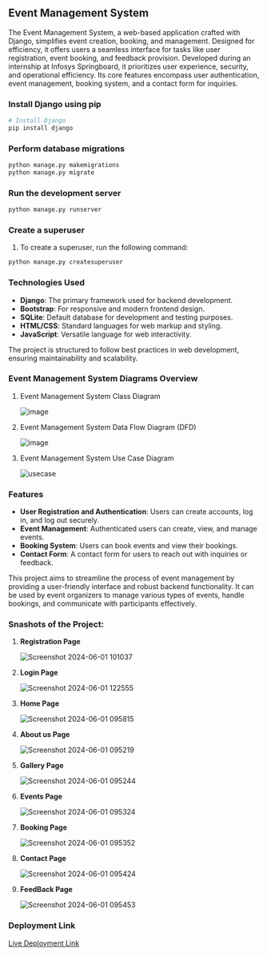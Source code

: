 ## Event Management System

The Event Management System, a web-based application crafted with Django, simplifies event creation, booking, and management. Designed for efficiency, it offers users a seamless interface for tasks like user registration, event booking, and feedback provision. Developed during an internship at Infosys Springboard, it prioritizes user experience, security, and operational efficiency. Its core features encompass user authentication, event management, booking system, and a contact form for inquiries.


### Install Django using pip
```bash
# Install Django
pip install django
```


### Perform database migrations
```bash
python manage.py makemigrations
python manage.py migrate
```

### Run the development server
```bash
python manage.py runserver
```

### Create a superuser
1. To create a superuser, run the following command:
```bash
python manage.py createsuperuser
```

### Technologies Used

- **Django**: The primary framework used for backend development.
- **Bootstrap**: For responsive and modern frontend design.
- **SQLite**: Default database for development and testing purposes.
- **HTML/CSS**: Standard languages for web markup and styling.
- **JavaScript**: Versatile language for web interactivity.

The project is structured to follow best practices in web development, ensuring maintainability and scalability.

### Event Management System Diagrams Overview
1. Event Management System Class Diagram

   ![image](https://github.com/Shyam165/Online-Event-Management-System/assets/111563134/4cf50a24-8c2b-4528-b7c3-1d2984bd8227)

2. Event Management System Data Flow Diagram (DFD)

   ![image](https://github.com/Shyam165/Online-Event-Management-System/assets/111563134/94d49006-4056-4666-95f7-d3c066a74285)

3. Event Management System Use Case Diagram

   ![usecase](https://github.com/Shyam165/Online-Event-Management-System/assets/111563134/cc64e04b-6518-4fcf-b230-b5870c60cdb6)


### Features

- **User Registration and Authentication**: Users can create accounts, log in, and log out securely.
- **Event Management**: Authenticated users can create, view, and manage events.
- **Booking System**: Users can book events and view their bookings.
- **Contact Form**: A contact form for users to reach out with inquiries or feedback.

This project aims to streamline the process of event management by providing a user-friendly interface and robust backend functionality. It can be used by event organizers to manage various types of events, handle bookings, and communicate with participants effectively.


### Snashots of the Project:
1. **Registration Page**
   
    ![Screenshot 2024-06-01 101037](https://github.com/Shyam165/Online-Event-Management-System/assets/111563134/686bb86d-bbb7-477d-9ae8-80aac4443fc5)

2. **Login Page**

   ![Screenshot 2024-06-01 122555](https://github.com/Shyam165/Online-Event-Management-System/assets/111563134/2a8e53db-d623-4339-a81c-99911b376dbe)

3. **Home Page**

   ![Screenshot 2024-06-01 095815](https://github.com/Shyam165/Online-Event-Management-System/assets/111563134/175d0e95-20d6-4b5c-8d1c-09d8d90290f3)

4. **About us Page**

   ![Screenshot 2024-06-01 095219](https://github.com/Shyam165/Online-Event-Management-System/assets/111563134/830bdba8-6ec3-4259-84f6-10183b786a4e)

5. **Gallery Page**

   ![Screenshot 2024-06-01 095244](https://github.com/Shyam165/Online-Event-Management-System/assets/111563134/5707e1e3-40a9-43ce-8228-9dc05e01e607)

6. **Events Page**

   ![Screenshot 2024-06-01 095324](https://github.com/Shyam165/Online-Event-Management-System/assets/111563134/1b4dcfa7-070d-455b-a732-fe866ab4043d)

7. **Booking Page**

   ![Screenshot 2024-06-01 095352](https://github.com/Shyam165/Online-Event-Management-System/assets/111563134/cf87e90b-3ce0-435f-93b8-246a142a4d00)

8. **Contact Page**

   ![Screenshot 2024-06-01 095424](https://github.com/Shyam165/Online-Event-Management-System/assets/111563134/5a041b09-6e22-4e43-b6c3-7748bebaff6c)

9. **FeedBack Page**

   ![Screenshot 2024-06-01 095453](https://github.com/Shyam165/Online-Event-Management-System/assets/111563134/77ed653d-90e8-46ab-847f-a62a0d1b42ce)


### Deployment Link

[Live Deployment Link](https://shyam175.pythonanywhere.com/)



